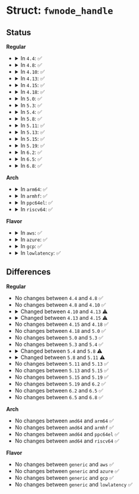 # Struct: <code>fwnode_handle</code>

## Status
<b>Regular</b>
<ul>
<li>
<details>
<summary>In <code>4.4</code>: ✅</summary>

```c
struct fwnode_handle {
    enum fwnode_type type;
    struct fwnode_handle *secondary;
};
```
</details>
</li>
<li>
<details>
<summary>In <code>4.8</code>: ✅</summary>

```c
struct fwnode_handle {
    enum fwnode_type type;
    struct fwnode_handle *secondary;
};
```
</details>
</li>
<li>
<details>
<summary>In <code>4.10</code>: ✅</summary>

```c
struct fwnode_handle {
    enum fwnode_type type;
    struct fwnode_handle *secondary;
};
```
</details>
</li>
<li>
<details>
<summary>In <code>4.13</code>: ✅</summary>

```c
struct fwnode_handle {
    enum fwnode_type type;
    struct fwnode_handle *secondary;
    const struct fwnode_operations *ops;
};
```
</details>
</li>
<li>
<details>
<summary>In <code>4.15</code>: ✅</summary>

```c
struct fwnode_handle {
    struct fwnode_handle *secondary;
    const struct fwnode_operations *ops;
};
```
</details>
</li>
<li>
<details>
<summary>In <code>4.18</code>: ✅</summary>

```c
struct fwnode_handle {
    struct fwnode_handle *secondary;
    const struct fwnode_operations *ops;
};
```
</details>
</li>
<li>
<details>
<summary>In <code>5.0</code>: ✅</summary>

```c
struct fwnode_handle {
    struct fwnode_handle *secondary;
    const struct fwnode_operations *ops;
};
```
</details>
</li>
<li>
<details>
<summary>In <code>5.3</code>: ✅</summary>

```c
struct fwnode_handle {
    struct fwnode_handle *secondary;
    const struct fwnode_operations *ops;
};
```
</details>
</li>
<li>
<details>
<summary>In <code>5.4</code>: ✅</summary>

```c
struct fwnode_handle {
    struct fwnode_handle *secondary;
    const struct fwnode_operations *ops;
};
```
</details>
</li>
<li>
<details>
<summary>In <code>5.8</code>: ✅</summary>

```c
struct fwnode_handle {
    struct fwnode_handle *secondary;
    const struct fwnode_operations *ops;
    struct device *dev;
};
```
</details>
</li>
<li>
<details>
<summary>In <code>5.11</code>: ✅</summary>

```c
struct fwnode_handle {
    struct fwnode_handle *secondary;
    const struct fwnode_operations *ops;
    struct device *dev;
    struct list_head suppliers;
    struct list_head consumers;
    u8 flags;
};
```
</details>
</li>
<li>
<details>
<summary>In <code>5.13</code>: ✅</summary>

```c
struct fwnode_handle {
    struct fwnode_handle *secondary;
    const struct fwnode_operations *ops;
    struct device *dev;
    struct list_head suppliers;
    struct list_head consumers;
    u8 flags;
};
```
</details>
</li>
<li>
<details>
<summary>In <code>5.15</code>: ✅</summary>

```c
struct fwnode_handle {
    struct fwnode_handle *secondary;
    const struct fwnode_operations *ops;
    struct device *dev;
    struct list_head suppliers;
    struct list_head consumers;
    u8 flags;
};
```
</details>
</li>
<li>
<details>
<summary>In <code>5.19</code>: ✅</summary>

```c
struct fwnode_handle {
    struct fwnode_handle *secondary;
    const struct fwnode_operations *ops;
    struct device *dev;
    struct list_head suppliers;
    struct list_head consumers;
    u8 flags;
};
```
</details>
</li>
<li>
<details>
<summary>In <code>6.2</code>: ✅</summary>

```c
struct fwnode_handle {
    struct fwnode_handle *secondary;
    const struct fwnode_operations *ops;
    struct device *dev;
    struct list_head suppliers;
    struct list_head consumers;
    u8 flags;
};
```
</details>
</li>
<li>
<details>
<summary>In <code>6.5</code>: ✅</summary>

```c
struct fwnode_handle {
    struct fwnode_handle *secondary;
    const struct fwnode_operations *ops;
    struct device *dev;
    struct list_head suppliers;
    struct list_head consumers;
    u8 flags;
};
```
</details>
</li>
<li>
<details>
<summary>In <code>6.8</code>: ✅</summary>

```c
struct fwnode_handle {
    struct fwnode_handle *secondary;
    const struct fwnode_operations *ops;
    struct device *dev;
    struct list_head suppliers;
    struct list_head consumers;
    u8 flags;
};
```
</details>
</li>
</ul>
<b>Arch</b>
<ul>
<li>
<details>
<summary>In <code>arm64</code>: ✅</summary>

```c
struct fwnode_handle {
    struct fwnode_handle *secondary;
    const struct fwnode_operations *ops;
};
```
</details>
</li>
<li>
<details>
<summary>In <code>armhf</code>: ✅</summary>

```c
struct fwnode_handle {
    struct fwnode_handle *secondary;
    const struct fwnode_operations *ops;
};
```
</details>
</li>
<li>
<details>
<summary>In <code>ppc64el</code>: ✅</summary>

```c
struct fwnode_handle {
    struct fwnode_handle *secondary;
    const struct fwnode_operations *ops;
};
```
</details>
</li>
<li>
<details>
<summary>In <code>riscv64</code>: ✅</summary>

```c
struct fwnode_handle {
    struct fwnode_handle *secondary;
    const struct fwnode_operations *ops;
};
```
</details>
</li>
</ul>
<b>Flavor</b>
<ul>
<li>
<details>
<summary>In <code>aws</code>: ✅</summary>

```c
struct fwnode_handle {
    struct fwnode_handle *secondary;
    const struct fwnode_operations *ops;
};
```
</details>
</li>
<li>
<details>
<summary>In <code>azure</code>: ✅</summary>

```c
struct fwnode_handle {
    struct fwnode_handle *secondary;
    const struct fwnode_operations *ops;
};
```
</details>
</li>
<li>
<details>
<summary>In <code>gcp</code>: ✅</summary>

```c
struct fwnode_handle {
    struct fwnode_handle *secondary;
    const struct fwnode_operations *ops;
};
```
</details>
</li>
<li>
<details>
<summary>In <code>lowlatency</code>: ✅</summary>

```c
struct fwnode_handle {
    struct fwnode_handle *secondary;
    const struct fwnode_operations *ops;
};
```
</details>
</li>
</ul>

## Differences
<b>Regular</b>
<ul>
<li>
No changes between <code>4.4</code> and <code>4.8</code> ✅
</li>
<li>
No changes between <code>4.8</code> and <code>4.10</code> ✅
</li>
<li>
<details>
<summary>Changed between <code>4.10</code> and <code>4.13</code> ⚠️</summary>
<ul>
<li>
<b>Field added. </b>
<code>const struct fwnode_operations *ops</code>
</li>
</ul>
</details>
</li>
<li>
<details>
<summary>Changed between <code>4.13</code> and <code>4.15</code> ⚠️</summary>
<ul>
<li>
<b>Field removed. </b>
<code>enum fwnode_type type</code>
</li>
</ul>
</details>
</li>
<li>
No changes between <code>4.15</code> and <code>4.18</code> ✅
</li>
<li>
No changes between <code>4.18</code> and <code>5.0</code> ✅
</li>
<li>
No changes between <code>5.0</code> and <code>5.3</code> ✅
</li>
<li>
No changes between <code>5.3</code> and <code>5.4</code> ✅
</li>
<li>
<details>
<summary>Changed between <code>5.4</code> and <code>5.8</code> ⚠️</summary>
<ul>
<li>
<b>Field added. </b>
<code>struct device *dev</code>
</li>
</ul>
</details>
</li>
<li>
<details>
<summary>Changed between <code>5.8</code> and <code>5.11</code> ⚠️</summary>
<ul>
<li>
<b>Field added. </b>
<code>struct list_head suppliers</code>
</li>
<li>
<b>Field added. </b>
<code>struct list_head consumers</code>
</li>
<li>
<b>Field added. </b>
<code>u8 flags</code>
</li>
</ul>
</details>
</li>
<li>
No changes between <code>5.11</code> and <code>5.13</code> ✅
</li>
<li>
No changes between <code>5.13</code> and <code>5.15</code> ✅
</li>
<li>
No changes between <code>5.15</code> and <code>5.19</code> ✅
</li>
<li>
No changes between <code>5.19</code> and <code>6.2</code> ✅
</li>
<li>
No changes between <code>6.2</code> and <code>6.5</code> ✅
</li>
<li>
No changes between <code>6.5</code> and <code>6.8</code> ✅
</li>
</ul>
<b>Arch</b>
<ul>
<li>
No changes between <code>amd64</code> and <code>arm64</code> ✅
</li>
<li>
No changes between <code>amd64</code> and <code>armhf</code> ✅
</li>
<li>
No changes between <code>amd64</code> and <code>ppc64el</code> ✅
</li>
<li>
No changes between <code>amd64</code> and <code>riscv64</code> ✅
</li>
</ul>
<b>Flavor</b>
<ul>
<li>
No changes between <code>generic</code> and <code>aws</code> ✅
</li>
<li>
No changes between <code>generic</code> and <code>azure</code> ✅
</li>
<li>
No changes between <code>generic</code> and <code>gcp</code> ✅
</li>
<li>
No changes between <code>generic</code> and <code>lowlatency</code> ✅
</li>
</ul>
